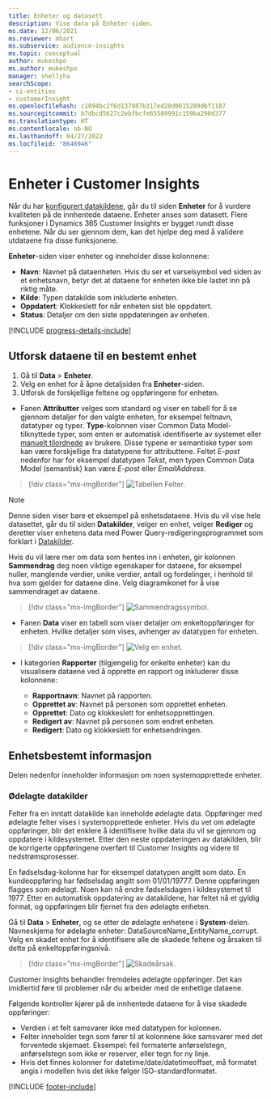 ```yaml
---
title: Enheter og datasett
description: Vise data på Enheter-siden.
ms.date: 12/06/2021
ms.reviewer: mhart
ms.subservice: audience-insights
ms.topic: conceptual
author: mukeshpo
ms.author: mukeshpo
manager: shellyha
searchScope:
- ci-entities
- customerInsight
ms.openlocfilehash: c1094bc2f6d137087b317ed20d0615289d6f1187
ms.sourcegitcommit: b7dbcd5627c2ebfbcfe65589991c159ba290d377
ms.translationtype: HT
ms.contentlocale: nb-NO
ms.lasthandoff: 04/27/2022
ms.locfileid: "8646946"
---
```

# <a name="entities-in-customer-insights"></a>Enheter i Customer Insights

Når du har [konfigurert datakildene](data-sources.md), går du til siden **Enheter** for å vurdere kvaliteten på de innhentede dataene. Enheter anses som datasett. Flere funksjoner i Dynamics 365 Customer Insights er bygget rundt disse enhetene. Når du ser gjennom dem, kan det hjelpe deg med å validere utdataene fra disse funksjonene.

**Enheter**-siden viser enheter og inneholder disse kolonnene:

- **Navn**: Navnet på dataenheten. Hvis du ser et varselsymbol ved siden av et enhetsnavn, betyr det at dataene for enheten ikke ble lastet inn på riktig måte.
- **Kilde**: Typen datakilde som inkluderte enheten.
- **Oppdatert**: Klokkeslett for når enheten sist ble oppdatert.
- **Status**: Detaljer om den siste oppdateringen av enheten.

[!INCLUDE [progress-details-include](includes/progress-details-pane.md)]

## <a name="explore-a-specific-entitys-data"></a>Utforsk dataene til en bestemt enhet

1. Gå til **Data** > **Enheter**.
1. Velg en enhet for å åpne detaljsiden fra **Enheter**-siden.  
1. Utforsk de forskjellige feltene og oppføringene for enheten.

- Fanen **Attributter** velges som standard og viser en tabell for å se gjennom detaljer for den valgte enheten, for eksempel feltnavn, datatyper og typer. **Type**-kolonnen viser Common Data Model-tilknyttede typer, som enten er automatisk identifiserte av systemet eller [manuelt tilordnede](map-entities.md) av brukere. Disse typene er semantiske typer som kan være forskjellige fra datatypene for attributtene. Feltet *E-post* nedenfor har for eksempel datatypen *Tekst*, men typen Common Data Model (semantisk) kan være *E-post* eller *EmailAddress*.

> [!div class="mx-imgBorder"]
> ![Tabellen Felter.](media/data-manager-entities-fields.PNG "Tabellen Felt")

> [!NOTE]
> Denne siden viser bare et eksempel på enhetsdataene. Hvis du vil vise hele datasettet, går du til siden **Datakilder**, velger en enhet, velger **Rediger** og deretter viser enhetens data med Power Query-redigeringsprogrammet som forklart i [Datakilder](data-sources.md).

Hvis du vil lære mer om data som hentes inn i enheten, gir kolonnen **Sammendrag** deg noen viktige egenskaper for dataene, for eksempel nuller, manglende verdier, unike verdier, antall og fordelinger, i henhold til hva som gjelder for dataene dine. Velg diagramikonet for å vise sammendraget av dataene.

> [!div class="mx-imgBorder"]
> ![Sammendragssymbol.](media/data-manager-entities-summary.png "Tabell for datasammendrag")

- Fanen **Data** viser en tabell som viser detaljer om enkeltoppføringer for enheten. Hvilke detaljer som vises, avhenger av datatypen for enheten.

> [!div class="mx-imgBorder"]
> ![Velg en enhet.](media/data-manager-entities-data.png "Velg en enhet")

- I kategorien **Rapporter** (tilgjengelig for enkelte enheter) kan du visualisere dataene ved å opprette en rapport og inkluderer disse kolonnene:

  - **Rapportnavn**: Navnet på rapporten.
  - **Opprettet av**: Navnet på personen som opprettet enheten.
  - **Opprettet**: Dato og klokkeslett for enhetsopprettingen.
  - **Redigert av**: Navnet på personen som endret enheten.
  - **Redigert**: Dato og klokkeslett for enhetsendringen. 

## <a name="entity-specific-information"></a>Enhetsbestemt informasjon

Delen nedenfor inneholder informasjon om noen systemopprettede enheter.

### <a name="corrupted-data-sources"></a>Ødelagte datakilder

Felter fra en inntatt datakilde kan inneholde ødelagte data. Oppføringer med ødelagte felter vises i systemopprettede enheter. Hvis du vet om ødelagte oppføringer, blir det enklere å identifisere hvilke data du vil se gjennom og oppdatere i kildesystemet. Etter den neste oppdateringen av datakilden, blir de korrigerte oppføringene overført til Customer Insights og videre til nedstrømsprosesser. 

En fødselsdag-kolonne har for eksempel datatypen angitt som dato. En kundeoppføring har fødselsdag angitt som 01/01/19777. Denne oppføringen flagges som ødelagt. Noen kan nå endre fødselsdagen i kildesystemet til 1977. Etter en automatisk oppdatering av datakildene, har feltet nå et gyldig format, og oppføringen blir fjernet fra den ødelagte enheten. 

Gå til **Data** > **Enheter**, og se etter de ødelagte enhetene i **System**-delen. Navneskjema for ødelagte enheter: DataSourceName_EntityName_corrupt. Velg en skadet enhet for å identifisere alle de skadede feltene og årsaken til dette på enkeltoppføringsnivå.
> [!div class="mx-imgBorder"]
> ![Skadeårsak.](media/corruption-reason.png "Skadeårsak")

Customer Insights behandler fremdeles ødelagte oppføringer. Det kan imidlertid føre til problemer når du arbeider med de enhetlige dataene.

Følgende kontroller kjører på de innhentede dataene for å vise skadede oppføringer: 

- Verdien i et felt samsvarer ikke med datatypen for kolonnen.
- Felter inneholder tegn som fører til at kolonnene ikke samsvarer med det forventede skjemaet. Eksempel: feil formaterte anførselstegn, anførselstegn som ikke er reserver, eller tegn for ny linje.
- Hvis det finnes kolonner for datetime/date/datetimeoffset, må formatet angis i modellen hvis det ikke følger ISO-standardformatet.


[!INCLUDE [footer-include](includes/footer-banner.md)]

